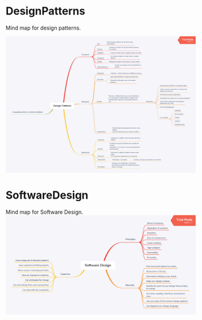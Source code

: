 # DesignPatterns
Mind map for design patterns.

![srp](https://github.com/xd43vild69/DesignPatterns/blob/master/Design%20Patterns.png?raw=true "DesignPatterns")


# SoftwareDesign
Mind map for Software Design.
![srp](https://github.com/xd43vild69/DesignPatterns/blob/master/SoftwareDesign.png?raw=true "SoftwareDesign")

